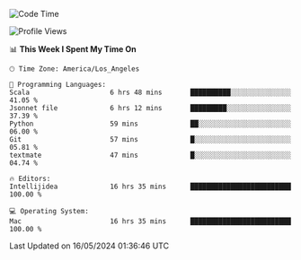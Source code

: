 <!--START_SECTION:waka-->
![Code Time](http://img.shields.io/badge/Code%20Time-1%2C004%20hrs%209%20mins-blue)

![Profile Views](http://img.shields.io/badge/Profile%20Views-0-blue)

📊 **This Week I Spent My Time On** 

```text
🕑︎ Time Zone: America/Los_Angeles

💬 Programming Languages: 
Scala                    6 hrs 48 mins       ██████████░░░░░░░░░░░░░░░   41.05 % 
Jsonnet file             6 hrs 12 mins       █████████░░░░░░░░░░░░░░░░   37.39 % 
Python                   59 mins             ██░░░░░░░░░░░░░░░░░░░░░░░   06.00 % 
Git                      57 mins             █░░░░░░░░░░░░░░░░░░░░░░░░   05.81 % 
textmate                 47 mins             █░░░░░░░░░░░░░░░░░░░░░░░░   04.74 % 

🔥 Editors: 
Intellijidea             16 hrs 35 mins      █████████████████████████   100.00 % 

💻 Operating System: 
Mac                      16 hrs 35 mins      █████████████████████████   100.00 % 
```


 Last Updated on 16/05/2024 01:36:46 UTC
<!--END_SECTION:waka-->
